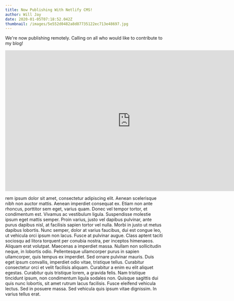 ```yaml
---
title: Now Publishing With Netlify CMS!
author: Will Jay
date: 2020-01-05T07:18:52.042Z
thumbnail: /images/5e552d0482a8d87735122ec713e48697.jpg
---
```


We're now publishing remotely. Calling on all who would like to contribute to my blog!

<iframe width="800" height="450" style="margin-left:auto; margin-right:auto;" src="https://www.youtube.com/embed/Vmb1tqYqyII" frameborder="0" allow="accelerometer; autoplay; encrypted-media; gyroscope; picture-in-picture" allowfullscreen></iframe>

rem ipsum dolor sit amet, consectetur adipiscing elit. Aenean
scelerisque nibh non auctor mattis. Aenean imperdiet consequat ex.
Etiam non ante rhoncus, porttitor sem eget, varius quam. Donec vel
tempor tortor, et condimentum est. Vivamus ac vestibulum ligula.
Suspendisse molestie ipsum eget mattis semper. Proin varius, justo
vel dapibus pulvinar, ante purus dapibus nisl, at facilisis sapien
tortor vel nulla. Morbi in justo ut metus dapibus lobortis. Nunc
semper, dolor at varius faucibus, dui est congue leo, ut vehicula
orci ipsum non lacus. Fusce at pulvinar augue. Class aptent taciti
sociosqu ad litora torquent per conubia nostra, per inceptos
himenaeos. Aliquam erat volutpat. Maecenas a imperdiet massa.
Nullam non sollicitudin neque, in lobortis odio. Pellentesque
ullamcorper purus in sapien ullamcorper, quis tempus ex imperdiet.
Sed ornare pulvinar mauris. Duis eget ipsum convallis, imperdiet
odio vitae, tristique tellus. Curabitur consectetur orci et velit
facilisis aliquam. Curabitur a enim eu elit aliquet egestas.
Curabitur quis tristique lorem, a gravida felis. Nam tristique
tincidunt ipsum, non condimentum ligula sodales non. Quisque
sagittis dui quis nunc lobortis, sit amet rutrum lacus facilisis.
Fusce eleifend vehicula lectus. Sed in posuere massa. Sed vehicula
quis ipsum vitae dignissim. In varius tellus erat.
